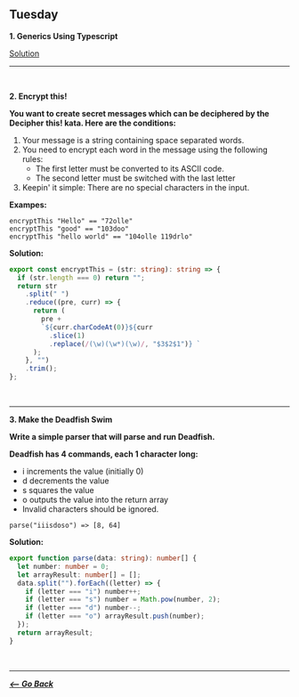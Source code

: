 ## Tuesday

**1. Generics Using Typescript**

[Solution](./generics/)

<hr>
<br>

**2. Encrypt this!**

**You want to create secret messages which can be deciphered by the Decipher this! kata. Here are the conditions:**

1. Your message is a string containing space separated words.
2. You need to encrypt each word in the message using the following rules:
   - The first letter must be converted to its ASCII code.
   - The second letter must be switched with the last letter
3. Keepin' it simple: There are no special characters in the input.

**Exampes:**

```
encryptThis "Hello" == "72olle"
encryptThis "good" == "103doo"
encryptThis "hello world" == "104olle 119drlo"
```

**Solution:**

```typescript
export const encryptThis = (str: string): string => {
  if (str.length === 0) return "";
  return str
    .split(" ")
    .reduce((pre, curr) => {
      return (
        pre +
        `${curr.charCodeAt(0)}${curr
          .slice(1)
          .replace(/(\w)(\w*)(\w)/, "$3$2$1")} `
      );
    }, "")
    .trim();
};
```

<br>
<hr>

**3. Make the Deadfish Swim**

**Write a simple parser that will parse and run Deadfish.**

**Deadfish has 4 commands, each 1 character long:**

- i increments the value (initially 0)
- d decrements the value
- s squares the value
- o outputs the value into the return array
- Invalid characters should be ignored.

```
parse("iiisdoso") => [8, 64]
```

**Solution:**

```typescript
export function parse(data: string): number[] {
  let number: number = 0;
  let arrayResult: number[] = [];
  data.split("").forEach((letter) => {
    if (letter === "i") number++;
    if (letter === "s") number = Math.pow(number, 2);
    if (letter === "d") number--;
    if (letter === "o") arrayResult.push(number);
  });
  return arrayResult;
}
```

<br>
<hr>

**_[<-- Go Back](./../week7/)_**
